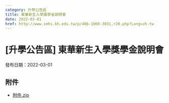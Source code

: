 ```yaml
---
category: 升學公告區
title: 東華新生入學獎學金說明會
date: 2022-03-01
href: http://www.smhs.kh.edu.tw/p/406-1000-3031,r20.php?Lang=zh-tw
---
```


# [升學公告區] 東華新生入學獎學金說明會

發布日期：2022-03-01



## 附件

- [附件.zip](https://www.smhs.kh.edu.tw/app/index.php?Action=downloadfile&file=WVhSMFlXTm9MekkwTDNCMFlWOHlOemN3WHpJM016RTVPREpmTURNek1Ua3VlbWx3&fname=DGGGROTSYWQO41XX50LKSWHGRK30OOLKDGUWTSKK4125MLVWKPROVTPOUSSSPKPO)
